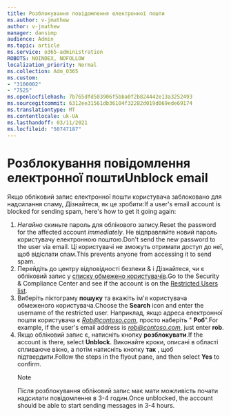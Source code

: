```yaml
---
title: Розблокування повідомлення електронної пошти
ms.author: v-jmathew
author: v-jmathew
manager: dansimp
audience: Admin
ms.topic: article
ms.service: o365-administration
ROBOTS: NOINDEX, NOFOLLOW
localization_priority: Normal
ms.collection: Adm_O365
ms.custom:
- "3100002"
- "7525"
ms.openlocfilehash: 7b765dfd503906f5bba0f2b824442e13a3252493
ms.sourcegitcommit: 6312ee31561db36104f32282d019d069ede69174
ms.translationtype: MT
ms.contentlocale: uk-UA
ms.lasthandoff: 03/11/2021
ms.locfileid: "50747187"
---
```

# <a name="unblock-email"></a><span data-ttu-id="6c422-102">Розблокування повідомлення електронної пошти</span><span class="sxs-lookup"><span data-stu-id="6c422-102">Unblock email</span></span>

<span data-ttu-id="6c422-103">Якщо обліковий запис електронної пошти користувача заблоковано для надсилання спаму, Дізнайтеся, як це зробити:</span><span class="sxs-lookup"><span data-stu-id="6c422-103">If a user's email account is blocked for sending spam, here's how to get it going again:</span></span>

1. <span data-ttu-id="6c422-104">*Негайно* скиньте пароль для облікового запису.</span><span class="sxs-lookup"><span data-stu-id="6c422-104">Reset the password for the affected account *immediately*.</span></span> <span data-ttu-id="6c422-105">Не відправляйте новий пароль користувачу електронною поштою.</span><span class="sxs-lookup"><span data-stu-id="6c422-105">Don't send the new password to the user via email.</span></span> <span data-ttu-id="6c422-106">Ці користувачі не зможуть отримати доступ до неї, щоб відіслати спам.</span><span class="sxs-lookup"><span data-stu-id="6c422-106">This prevents anyone from accessing it to send spam.</span></span>
2. <span data-ttu-id="6c422-107">Перейдіть до центру відповідності безпеки & і Дізнайтеся, чи є обліковий запис у [списку обмежено користувачів](https://protection.office.com/#/restrictedusers).</span><span class="sxs-lookup"><span data-stu-id="6c422-107">Go to the Security & Compliance Center and see if the account is on the [Restricted Users list](https://protection.office.com/#/restrictedusers).</span></span>
3. <span data-ttu-id="6c422-108">Виберіть піктограму **пошуку** та вкажіть ім'я користувача обмеженого користувача.</span><span class="sxs-lookup"><span data-stu-id="6c422-108">Choose the **Search** icon and enter the username of the restricted user.</span></span> <span data-ttu-id="6c422-109">Наприклад, якщо адреса електронної пошти користувача є *Rob@contoso.com*, просто наберіть " **Роб**".</span><span class="sxs-lookup"><span data-stu-id="6c422-109">For example, if the user's email address is *rob@contoso.com*, just enter **rob**.</span></span>
4. <span data-ttu-id="6c422-110">Якщо обліковий запис є, натисніть кнопку **розблокувати**.</span><span class="sxs-lookup"><span data-stu-id="6c422-110">If the account is there, select **Unblock**.</span></span> <span data-ttu-id="6c422-111">Виконайте кроки, описані в області спливаюче вікно, а потім натисніть кнопку **так** , щоб підтвердити.</span><span class="sxs-lookup"><span data-stu-id="6c422-111">Follow the steps in the flyout pane, and then select **Yes** to confirm.</span></span>  
    > [!NOTE]
    > <span data-ttu-id="6c422-112">Після розблокування обліковий запис має мати можливість почати надсилати повідомлення в 3-4 годин.</span><span class="sxs-lookup"><span data-stu-id="6c422-112">Once unblocked, the account should be able to start sending messages in 3-4 hours.</span></span>
